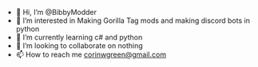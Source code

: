 - 👋 Hi, I’m @BibbyModder
- 👀 I’m interested in Making Gorilla Tag mods and making discord bots in python
- 🌱 I’m currently learning c# and python
- 💞️ I’m looking to collaborate on nothing
- 📫 How to reach me corinwgreen@gmail.com

<!---
BibbyModder/BibbyModder is a ✨ special ✨ repository because its `README.md` (this file) appears on your GitHub profile.
You can click the Preview link to take a look at your changes.
--->
